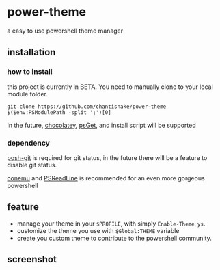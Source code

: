 # power-theme

a easy to use powershell theme manager

## installation

### how to install
this project is currently in BETA. You need to manually clone to your local module folder.

```
git clone https://github.com/chantisnake/power-theme $($env:PSModulePath -split ';')[0]
```

In the future, [chocolatey](https://chocolatey.org/), [psGet](http://psget.net/), and install script will be supported

### dependency

[posh-git](https://github.com/dahlbyk/posh-git) is required for git status, 
in the future there will be a feature to disable git status.

[conemu](http://conemu.github.io/) and [PSReadLine](http://conemu.github.io/) is recommended for an even more gorgeous powershell

## feature

* manage your theme in your `$PROFILE`, with simply `Enable-Theme ys`.
* customize the theme you use with `$Global:THEME` variable
* create you custom theme to contribute to the powershell community.

## screenshot

